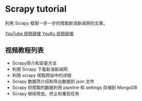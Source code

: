 # Scrapy tutorial

利用 Scrapy 框架一步一步的爬取新浪新闻网的文章。

[YouTube 视频链接](https://www.youtube.com/watch?v=aDwAmj3VWH4&list=PLDFBYdF-BxV3JpilGQkoMABYoD9pKlgZ_)
[YouKu 视频链接](https://v.youku.com/v_show/id_XMzc5Njk1ODM1Mg==.html?spm=a2h1n.8251843.0.0&f=51873763)

## 视频教程列表
- Scrapy简介和安装方法
- 利用 Scrapy 下载新浪新闻网
- 利用 scrapy 爬取网站中的详细
- Scrapy 数据项介绍和导出数据到 json 文件
- Scrapy 将爬取的数据利用 pipeline 和 settings 存储到 MongoDB
- Scrapy 继续爬虫，终止和重启任务
